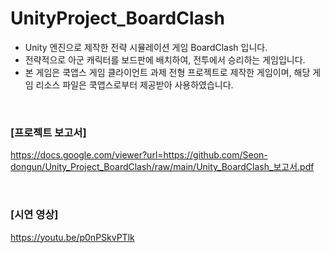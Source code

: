 # UnityProject_BoardClash
- Unity 엔진으로 제작한 전략 시뮬레이션 게임 BoardClash 입니다.  
- 전략적으로 아군 캐릭터를 보드판에 배치하여, 전투에서 승리하는 게임입니다.
- 본 게임은 쿡앱스 게임 클라이언트 과제 전형 프로젝트로 제작한 게임이며, 해당 게임 리소스 파일은 쿡앱스로부터 제공받아 사용하였습니다.
<br>

### [프로젝트 보고서]  
https://docs.google.com/viewer?url=https://github.com/Seon-dongun/Unity_Project_BoardClash/raw/main/Unity_BoardClash_보고서.pdf  

<br>

### [시연 영상]  
https://youtu.be/p0nPSkvPTlk
